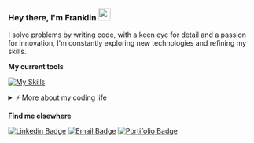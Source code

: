 ### Hey there, I'm Franklin <a href="https://github.com/franklinrms"><img src="https://media.giphy.com/media/hvRJCLFzcasrR4ia7z/giphy.gif" width="25px" height="25px"></a>

I solve problems by writing code, with a keen eye for detail and a passion for innovation, I'm constantly exploring new technologies and refining my skills. 

**My current tools**

[![My Skills](https://skillicons.dev/icons?i=ts,react,nextjs,tailwind,graphql,jest,bun,nodejs,express,elysia,prisma,git,docker,aws,cloudflare,mongodb,postgres,redis,figma&theme=dark&perline=20)](https://github.com/franklinrms)



<details>
   <summary>⚡️ More about my coding life</summary>
   <br>
   
   <!--START_SECTION:waka-->
![Lines of code](https://img.shields.io/badge/From%20Hello%20World%20I%27ve%20Written-1.0%20million%20lines%20of%20code-blue)

**🐱 My GitHub Data** 

> 📦 69.5 kB Used in GitHub's Storage 
 > 
> 🏆 270 Contributions in the Year 2024
 > 
> 💼 Opted to Hire
 > 
> 📜 12 Public Repositories 
 > 
> 🔑 22 Private Repositories 
 > 
📊 **This Week I Spent My Time On** 

```text
💬 Programming Languages: 
TypeScript               0 secs              █████████████████████████   100.00 % 

🔥 Editors: 
VS Code                  0 secs              █████████████████████████   100.00 % 

💻 Operating System: 
Windows                  0 secs              █████████████████████████   100.00 % 
```

**I Mostly Code in TypeScript** 

```text
TypeScript               14 repos            ████████████░░░░░░░░░░░░░   48.28 % 
JavaScript               13 repos            ███████████░░░░░░░░░░░░░░   44.83 % 
HTML                     2 repos             ██░░░░░░░░░░░░░░░░░░░░░░░   06.90 % 
```




 Last Updated on 15/05/2024 12:33:48 UTC
<!--END_SECTION:waka-->
</details> 



**Find me elsewhere**

[![Linkedin Badge](https://img.shields.io/badge/Franklin_Ramos-%230077B5.svg?&logo=linkedin&logoColor=white&link=https://www.linkedin.com/in/franklinrms/)](https://www.linkedin.com/in/franklinrms/)
[![Email Badge](https://img.shields.io/badge/franklinramos@outlook.com-0173B7?&style=flat&logo=microsoft-outlook&logoColor=white&link=mailto:franklinramos@outlook.com)](mailto:franklinramos@outlook.com)
[![Portifolio Badge](https://img.shields.io/website?label=codebyfranklin&up_color=blue&up_message=up&url=https://codebyfranklin.vercel.app/)](https://codebyfranklin.vercel.app/)



<!-- 
   [![My Skills](https://skillicons.dev/icons?i=js,ts,html,css,react,redux,jest,nodejs,py,git,aws,docker,mysql,mongodb&theme=dark)](https://github.com/franklinrms)
-->





